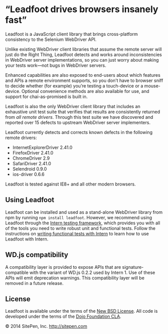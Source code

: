 # “Leadfoot drives browsers insanely fast”

Leadfoot is a JavaScript client library that brings cross-platform consistency to the Selenium WebDriver API.

Unlike existing WebDriver client libraries that assume the remote server will just do the Right Thing, Leadfoot detects
and works around inconsistencies in WebDriver server implementations, so you can just worry about making your tests
work—not bugs in WebDriver servers.

Enhanced capabilities are also exposed to end-users about which features and APIs a remote environment supports, so
you don’t have to browser sniff to decide whether (for example) you’re testing a touch-device or a mouse-device.
Optional convenience methods are also available for use, and support for chai-as-promised is built in.

Leadfoot is also the only WebDriver client library that includes an exhaustive unit test suite that verifies that
results are consistently returned from *all remote drivers*. Through this test suite we have discovered and reported
over 15 defects to upstream WebDriver server implementers.

Leadfoot currently detects and corrects known defects in the following remote drivers:

* InternetExplorerDriver 2.41.0
* FirefoxDriver 2.41.0
* ChromeDriver 2.9
* SafariDriver 2.41.0
* Selendroid 0.9.0
* ios-driver 0.6.6

Leadfoot is tested against IE8+ and all other modern browsers.

## Using Leadfoot

Leadfoot can be installed and used as a stand-alone WebDriver library from npm by running `npm install leadfoot`.
However, we recommend using Leadfoot through the [Intern testing framework](http://theintern.io), which provides you
with all of the tools you need to write robust unit and functional tests. Follow the instructions on
[writing functional tests with Intern](https://github.com/theintern/intern/wiki/Writing-Tests-with-Intern#functional-testing)
to learn how to use Leadfoot with Intern.

## WD.js compatibility

A compatibility layer is provided to expose APIs that are signature-compatible with the variant of WD.js 0.2.2 used by
Intern 1. Use of these APIs will emit deprecation warnings. This compatibility layer will be removed in a future
release.

## License

Leadfoot is available under the terms of the [New BSD License](LICENSE). All code is developed under the terms of the
[Dojo Foundation CLA](http://dojofoundation.org/about/cla).

© 2014 SitePen, Inc. http://sitepen.com
